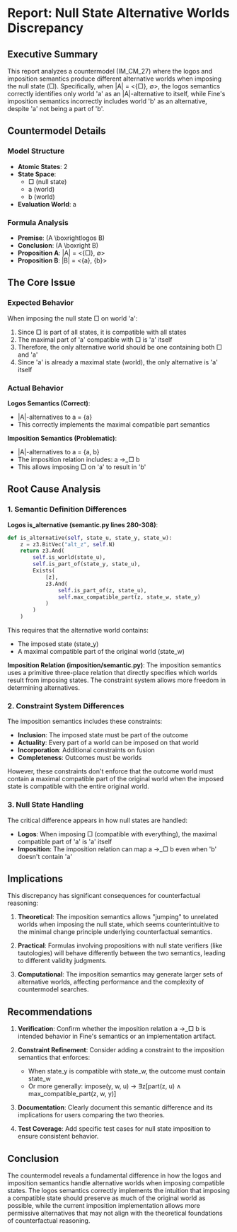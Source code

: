 # Report: Null State Alternative Worlds Discrepancy

## Executive Summary

This report analyzes a countermodel (IM_CM_27) where the logos and imposition semantics produce different alternative worlds when imposing the null state (□). Specifically, when |A| = <{□}, ∅>, the logos semantics correctly identifies only world 'a' as an |A|-alternative to itself, while Fine's imposition semantics incorrectly includes world 'b' as an alternative, despite 'a' not being a part of 'b'.

## Countermodel Details

### Model Structure
- **Atomic States**: 2
- **State Space**: 
  - □ (null state)
  - a (world)
  - b (world)
- **Evaluation World**: a

### Formula Analysis
- **Premise**: (A \\boxrightlogos B)
- **Conclusion**: (A \\boxright B)
- **Proposition A**: |A| = <{□}, ∅>
- **Proposition B**: |B| = <{a}, {b}>

## The Core Issue

### Expected Behavior
When imposing the null state □ on world 'a':
1. Since □ is part of all states, it is compatible with all states
2. The maximal part of 'a' compatible with □ is 'a' itself
3. Therefore, the only alternative world should be one containing both □ and 'a'
4. Since 'a' is already a maximal state (world), the only alternative is 'a' itself

### Actual Behavior

**Logos Semantics (Correct)**:
- |A|-alternatives to a = {a}
- This correctly implements the maximal compatible part semantics

**Imposition Semantics (Problematic)**:
- |A|-alternatives to a = {a, b}
- The imposition relation includes: a →_□ b
- This allows imposing □ on 'a' to result in 'b'

## Root Cause Analysis

### 1. Semantic Definition Differences

**Logos is_alternative (semantic.py lines 280-308)**:
```python
def is_alternative(self, state_u, state_y, state_w):
    z = z3.BitVec("alt_z", self.N)
    return z3.And(
        self.is_world(state_u),
        self.is_part_of(state_y, state_u),
        Exists(
            [z],
            z3.And(
                self.is_part_of(z, state_u),
                self.max_compatible_part(z, state_w, state_y)
            )
        )
    )
```

This requires that the alternative world contains:
- The imposed state (state_y)
- A maximal compatible part of the original world (state_w)

**Imposition Relation (imposition/semantic.py)**:
The imposition semantics uses a primitive three-place relation that directly specifies which worlds result from imposing states. The constraint system allows more freedom in determining alternatives.

### 2. Constraint System Differences

The imposition semantics includes these constraints:
- **Inclusion**: The imposed state must be part of the outcome
- **Actuality**: Every part of a world can be imposed on that world
- **Incorporation**: Additional constraints on fusion
- **Completeness**: Outcomes must be worlds

However, these constraints don't enforce that the outcome world must contain a maximal compatible part of the original world when the imposed state is compatible with the entire original world.

### 3. Null State Handling

The critical difference appears in how null states are handled:
- **Logos**: When imposing □ (compatible with everything), the maximal compatible part of 'a' is 'a' itself
- **Imposition**: The imposition relation can map a →_□ b even when 'b' doesn't contain 'a'

## Implications

This discrepancy has significant consequences for counterfactual reasoning:

1. **Theoretical**: The imposition semantics allows "jumping" to unrelated worlds when imposing the null state, which seems counterintuitive to the minimal change principle underlying counterfactual semantics.

2. **Practical**: Formulas involving propositions with null state verifiers (like tautologies) will behave differently between the two semantics, leading to different validity judgments.

3. **Computational**: The imposition semantics may generate larger sets of alternative worlds, affecting performance and the complexity of countermodel searches.

## Recommendations

1. **Verification**: Confirm whether the imposition relation a →_□ b is intended behavior in Fine's semantics or an implementation artifact.

2. **Constraint Refinement**: Consider adding a constraint to the imposition semantics that enforces:
   - When state_y is compatible with state_w, the outcome must contain state_w
   - Or more generally: impose(y, w, u) → ∃z[part(z, u) ∧ max_compatible_part(z, w, y)]

3. **Documentation**: Clearly document this semantic difference and its implications for users comparing the two theories.

4. **Test Coverage**: Add specific test cases for null state imposition to ensure consistent behavior.

## Conclusion

The countermodel reveals a fundamental difference in how the logos and imposition semantics handle alternative worlds when imposing compatible states. The logos semantics correctly implements the intuition that imposing a compatible state should preserve as much of the original world as possible, while the current imposition implementation allows more permissive alternatives that may not align with the theoretical foundations of counterfactual reasoning.